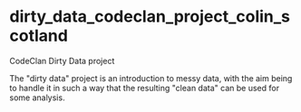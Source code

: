 # dirty_data_codeclan_project_colin_scotland
CodeClan Dirty Data project

The "dirty data" project is an introduction to messy data, 
with the aim being to handle it in such a way that the resulting 
"clean data" can be used for some analysis.
